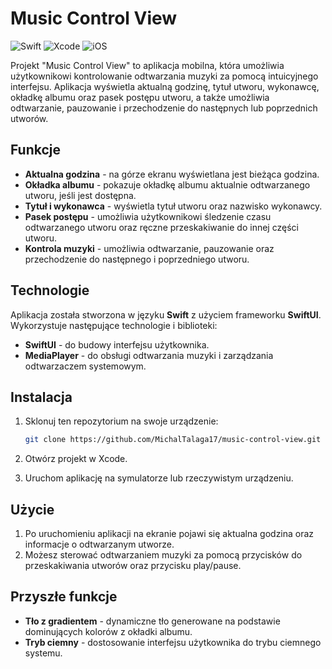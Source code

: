 # Music Control View
![Swift](https://img.shields.io/badge/swift-F54A2A?style=for-the-badge&logo=swift&logoColor=white)
![Xcode](https://img.shields.io/badge/Xcode-007ACC?style=for-the-badge&logo=Xcode&logoColor=white)
![iOS](https://img.shields.io/badge/iOS-000000?style=for-the-badge&logo=ios&logoColor=white)

Projekt "Music Control View" to aplikacja mobilna, która umożliwia użytkownikowi kontrolowanie odtwarzania muzyki za pomocą intuicyjnego interfejsu. Aplikacja wyświetla aktualną godzinę, tytuł utworu, wykonawcę, okładkę albumu oraz pasek postępu utworu, a także umożliwia odtwarzanie, pauzowanie i przechodzenie do następnych lub poprzednich utworów.

## Funkcje

- **Aktualna godzina** - na górze ekranu wyświetlana jest bieżąca godzina.
- **Okładka albumu** - pokazuje okładkę albumu aktualnie odtwarzanego utworu, jeśli jest dostępna.
- **Tytuł i wykonawca** - wyświetla tytuł utworu oraz nazwisko wykonawcy.
- **Pasek postępu** - umożliwia użytkownikowi śledzenie czasu odtwarzanego utworu oraz ręczne przeskakiwanie do innej części utworu.
- **Kontrola muzyki** - umożliwia odtwarzanie, pauzowanie oraz przechodzenie do następnego i poprzedniego utworu.

## Technologie

Aplikacja została stworzona w języku **Swift** z użyciem frameworku **SwiftUI**. Wykorzystuje następujące technologie i biblioteki:

- **SwiftUI** - do budowy interfejsu użytkownika.
- **MediaPlayer** - do obsługi odtwarzania muzyki i zarządzania odtwarzaczem systemowym.

## Instalacja

1. Sklonuj ten repozytorium na swoje urządzenie:
    ```bash
    git clone https://github.com/MichalTalaga17/music-control-view.git
    ```

2. Otwórz projekt w Xcode.

3. Uruchom aplikację na symulatorze lub rzeczywistym urządzeniu.

## Użycie

1. Po uruchomieniu aplikacji na ekranie pojawi się aktualna godzina oraz informacje o odtwarzanym utworze.
2. Możesz sterować odtwarzaniem muzyki za pomocą przycisków do przeskakiwania utworów oraz przycisku play/pause.
   
## Przyszłe funkcje

- **Tło z gradientem** - dynamiczne tło generowane na podstawie dominujących kolorów z okładki albumu.
- **Tryb ciemny** - dostosowanie interfejsu użytkownika do trybu ciemnego systemu.
